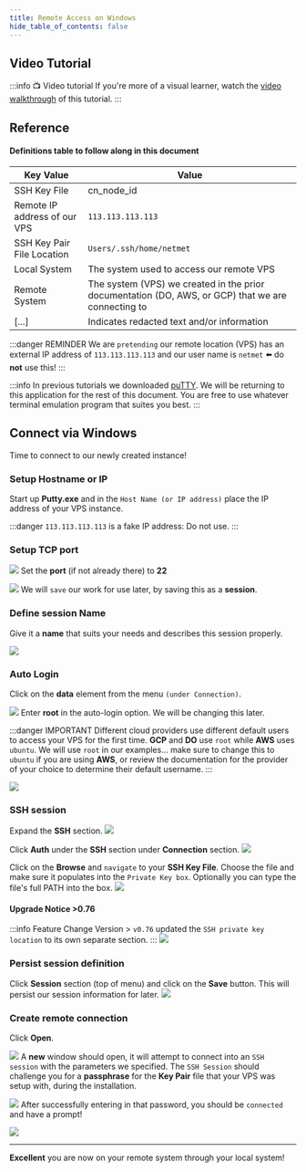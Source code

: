 ```yaml
---
title: Remote Access on Windows
hide_table_of_contents: false
---
```


<head>
  <title>Access your VPS to create your Node - Windows</title>
  <meta
    name="description"
    content="Documentation on how to access a newly created VPS (Virtual Private Server) in the Cloud from your local Windows system."
  />
</head>

## Video Tutorial
:::info 📺 Video tutorial
If you're more of a visual learner, watch the [video walkthrough](https://www.youtube.com/embed/7lhiuFtrOzU) of this tutorial.
:::

## Reference
#### Definitions table to follow along in this document

| Key Value | Value |
| --------- | ----- |
| SSH Key File | cn_node_id
| Remote IP address of our VPS | `113.113.113.113` |
| SSH Key Pair File Location | `Users/.ssh/home/netmet`|
| Local System | The system used to access our remote VPS |
| Remote System | The system (VPS) we created in the prior documentation (DO, AWS, or GCP) that we are connecting to |
| [...] | Indicates redacted text and/or information |

:::danger REMINDER
We are `pretending` our remote location (VPS) has an external IP address of `113.113.113.113` and our user name is `netmet` ⬅️ do **not** use this!
:::

:::info
In previous tutorials we downloaded [puTTY](/validator/creation-win.md).  We will be returning to this application for the rest of this document.  You are free to use whatever terminal emulation program that suites you best.
:::

## Connect via Windows

Time to connect to our newly created instance!

### Setup Hostname or IP
Start up **Putty.exe** and in the `Host Name (or IP address)` place the IP address of your VPS instance.

:::danger
`113.113.113.113` is a fake IP address: Do not use.
:::

### Setup TCP port

![](/img/validator_nodes/nodeAccessWin1.png)
Set the **port** (if not already there) to **22**

![](/img/validator_nodes/nodeAccessWin2.png)
We will `save` our work for use later, by saving this as a **session**. 

### Define session Name

Give it a **name** that suits your needs and describes this session properly.

![](/img/validator_nodes/nodeAccessWin3.png)

### Auto Login
Click on the **data** element from the menu `(under Connection)`.

![](/img/validator_nodes/nodeAccessWin4.png)
Enter **root** in the auto-login option. We will be changing this later.

:::danger IMPORTANT
Different cloud providers use different default users to access your VPS for the first time.  **GCP** and **DO** use `root` while **AWS** uses `ubuntu`.   We will use `root` in our examples...  make sure to change this to `ubuntu` if you are using **AWS**, or review the documentation for the provider of your choice to determine their default username.
:::

![](/img/validator_nodes/nodeAccessWin5.png)

### SSH session

Expand the **SSH** section.
![](/img/validator_nodes/nodeAccessWin6.png)

Click **Auth** under the **SSH** section under **Connection** section.
![](/img/validator_nodes/nodeAccessWin7.png)

Click on the **Browse** and `navigate` to your **SSH Key File**. Choose the file and make sure it populates into the `Private Key box`. Optionally you can type the file's full PATH into the box.
![](/img/validator_nodes/nodeAccessWin8.png)

#### Upgrade Notice &gt;0.76

:::info Feature Change
Version &gt; `v0.76` updated the `SSH private key location` to its own separate section.
:::
![](/img/validator_nodes/putty078-creditional-change.jpg)

### Persist session definition

Click **Session** section (top of menu) and click on the **Save** button. This will persist our session information for later.
![](/img/validator_nodes/nodeAccessWin9.png)

### Create remote connection

Click **Open**.

![](/img/validator_nodes/nodeAccessWin10.png)
A **new** window should open, it will attempt to connect into an `SSH session` with the parameters we specified. The `SSH Session` should challenge you for a **passphrase** for the **Key Pair** file that your VPS was setup with, during the installation.

![](/img/validator_nodes/nodeAccessWin11.png)
After successfully entering in that password, you should be `connected` and have a prompt!

![](/img/validator_nodes/nodeAccessWin12.png)

---

**Excellent** you are now on your remote system through your local system!


